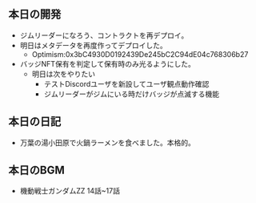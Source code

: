 ## 本日の開発
- ジムリーダーになろう、コントラクトを再デプロイ。
- 明日はメタデータを再度作ってデプロイした。
  - Optimism:0x3bC4930D0192439De245bC2C94dE04c768306b27
- バッジNFT保有を判定して保有時のみ光るようにした。
  - 明日は次をやりたい
    - テストDiscordユーザを新設してユーザ観点動作確認
    - ジムリーダーがジムにいる時だけバッジが点滅する機能

## 本日の日記
- 万葉の湯小田原で火鍋ラーメンを食べました。本格的。

## 本日のBGM
- 機動戦士ガンダムZZ 14話~17話